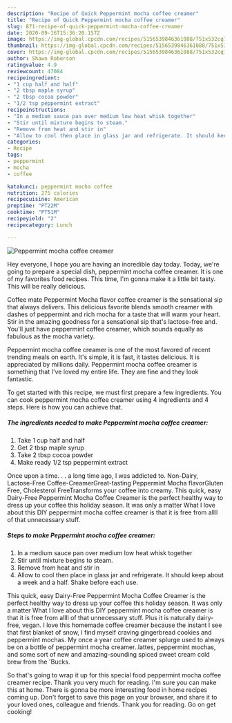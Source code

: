 ```yaml
---
description: "Recipe of Quick Peppermint mocha coffee creamer"
title: "Recipe of Quick Peppermint mocha coffee creamer"
slug: 871-recipe-of-quick-peppermint-mocha-coffee-creamer
date: 2020-09-16T15:36:20.157Z
image: https://img-global.cpcdn.com/recipes/5156539846361088/751x532cq70/peppermint-mocha-coffee-creamer-recipe-main-photo.jpg
thumbnail: https://img-global.cpcdn.com/recipes/5156539846361088/751x532cq70/peppermint-mocha-coffee-creamer-recipe-main-photo.jpg
cover: https://img-global.cpcdn.com/recipes/5156539846361088/751x532cq70/peppermint-mocha-coffee-creamer-recipe-main-photo.jpg
author: Shawn Roberson
ratingvalue: 4.9
reviewcount: 47084
recipeingredient:
- "1 cup half and half"
- "2 tbsp maple syrup"
- "2 tbsp cocoa powder"
- "1/2 tsp peppermint extract"
recipeinstructions:
- "In a medium sauce pan over medium low heat whisk together"
- "Stir until mixture begins to steam."
- "Remove from heat and stir in"
- "Allow to cool then place in glass jar and refrigerate. It should keep about a week and a half. Shake before each use."
categories:
- Recipe
tags:
- peppermint
- mocha
- coffee

katakunci: peppermint mocha coffee 
nutrition: 275 calories
recipecuisine: American
preptime: "PT22M"
cooktime: "PT51M"
recipeyield: "2"
recipecategory: Lunch

---
```



![Peppermint mocha coffee creamer](https://img-global.cpcdn.com/recipes/5156539846361088/751x532cq70/peppermint-mocha-coffee-creamer-recipe-main-photo.jpg)

Hey everyone, I hope you are having an incredible day today. Today, we're going to prepare a special dish, peppermint mocha coffee creamer. It is one of my favorites food recipes. This time, I'm gonna make it a little bit tasty. This will be really delicious.

Coffee mate Peppermint Mocha flavor coffee creamer is the sensational sip that always delivers. This delicious favorite blends smooth creamer with dashes of peppermint and rich mocha for a taste that will warm your heart. Stir in the amazing goodness for a sensational sip that&#39;s lactose-free and. You&#39;ll just have peppermint coffee creamer, which sounds equally as fabulous as the mocha variety.

Peppermint mocha coffee creamer is one of the most favored of recent trending meals on earth. It's simple, it is fast, it tastes delicious. It is appreciated by millions daily. Peppermint mocha coffee creamer is something that I've loved my entire life. They are fine and they look fantastic.


To get started with this recipe, we must first prepare a few ingredients. You can cook peppermint mocha coffee creamer using 4 ingredients and 4 steps. Here is how you can achieve that.

<!--inarticleads1-->

##### The ingredients needed to make Peppermint mocha coffee creamer:

1. Take 1 cup half and half
1. Get 2 tbsp maple syrup
1. Take 2 tbsp cocoa powder
1. Make ready 1/2 tsp peppermint extract


Once upon a time. . . a long time ago, I was addicted to. Non-Dairy, Lactose-Free Coffee-CreamerGreat-tasting Peppermint Mocha flavorGluten Free, Cholesterol FreeTransforms your coffee into creamy. This quick, easy Dairy-Free Peppermint Mocha Coffee Creamer is the perfect healthy way to dress up your coffee this holiday season. It was only a matter What I love about this DIY peppermint mocha coffee creamer is that it is free from allll of that unnecessary stuff. 

<!--inarticleads2-->

##### Steps to make Peppermint mocha coffee creamer:

1. In a medium sauce pan over medium low heat whisk together
1. Stir until mixture begins to steam.
1. Remove from heat and stir in
1. Allow to cool then place in glass jar and refrigerate. It should keep about a week and a half. Shake before each use.


This quick, easy Dairy-Free Peppermint Mocha Coffee Creamer is the perfect healthy way to dress up your coffee this holiday season. It was only a matter What I love about this DIY peppermint mocha coffee creamer is that it is free from allll of that unnecessary stuff. Plus it is naturally dairy-free, vegan. I love this homemade coffee creamer because the instant I see that first blanket of snow, I find myself craving gingerbread cookies and peppermint mochas. My once a year coffee creamer splurge used to always be on a bottle of peppermint mocha creamer..lattes, peppermint mochas, and some sort of new and amazing-sounding spiced sweet cream cold brew from the &#39;Bucks. 

So that's going to wrap it up for this special food peppermint mocha coffee creamer recipe. Thank you very much for reading. I'm sure you can make this at home. There is gonna be more interesting food in home recipes coming up. Don't forget to save this page on your browser, and share it to your loved ones, colleague and friends. Thank you for reading. Go on get cooking!
